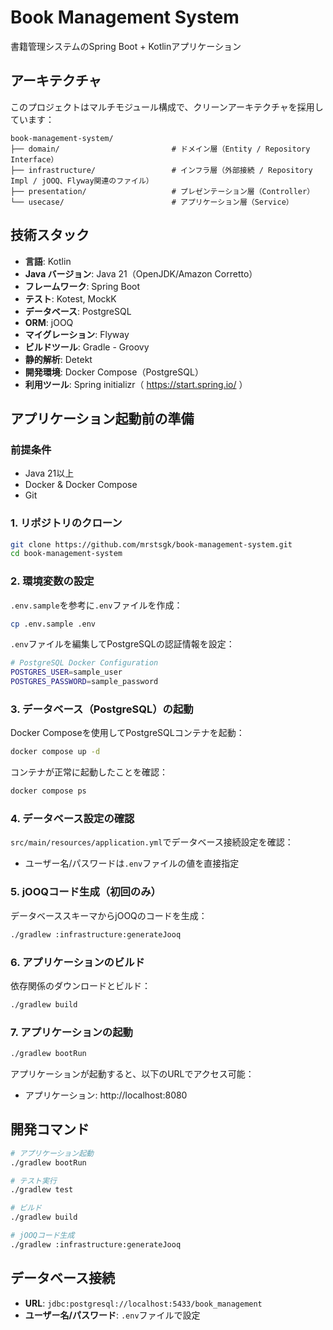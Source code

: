 # Book Management System

書籍管理システムのSpring Boot + Kotlinアプリケーション

## アーキテクチャ

このプロジェクトはマルチモジュール構成で、クリーンアーキテクチャを採用しています：

```
book-management-system/
├── domain/                         # ドメイン層（Entity / Repository Interface）
├── infrastructure/                 # インフラ層（外部接続 / Repository Impl / jOOQ、Flyway関連のファイル）
├── presentation/                   # プレゼンテーション層（Controller）
└── usecase/                        # アプリケーション層（Service）
```

## 技術スタック

- **言語**: Kotlin
- **Java バージョン**: Java 21（OpenJDK/Amazon Corretto）
- **フレームワーク**: Spring Boot
- **テスト**: Kotest, MockK
- **データベース**: PostgreSQL
- **ORM**: jOOQ
- **マイグレーション**: Flyway
- **ビルドツール**: Gradle - Groovy
- **静的解析**: Detekt
- **開発環境**: Docker Compose（PostgreSQL）
- **利用ツール**: Spring initializr（ https://start.spring.io/ ）

## アプリケーション起動前の準備

### 前提条件
- Java 21以上
- Docker & Docker Compose
- Git

### 1. リポジトリのクローン
```bash
git clone https://github.com/mrstsgk/book-management-system.git
cd book-management-system
```

### 2. 環境変数の設定

`.env.sample`を参考に`.env`ファイルを作成：

```bash
cp .env.sample .env
```

`.env`ファイルを編集してPostgreSQLの認証情報を設定：
```bash
# PostgreSQL Docker Configuration
POSTGRES_USER=sample_user
POSTGRES_PASSWORD=sample_password
```

### 3. データベース（PostgreSQL）の起動

Docker Composeを使用してPostgreSQLコンテナを起動：

```bash
docker compose up -d
```

コンテナが正常に起動したことを確認：
```bash
docker compose ps
```

### 4. データベース設定の確認

`src/main/resources/application.yml`でデータベース接続設定を確認：
- ユーザー名/パスワードは`.env`ファイルの値を直接指定

### 5. jOOQコード生成（初回のみ）

データベーススキーマからjOOQのコードを生成：

```bash
./gradlew :infrastructure:generateJooq
```

### 6. アプリケーションのビルド

依存関係のダウンロードとビルド：

```bash
./gradlew build
```

### 7. アプリケーションの起動

```bash
./gradlew bootRun
```

アプリケーションが起動すると、以下のURLでアクセス可能：
- アプリケーション: http://localhost:8080

## 開発コマンド

```bash
# アプリケーション起動
./gradlew bootRun

# テスト実行
./gradlew test

# ビルド
./gradlew build

# jOOQコード生成
./gradlew :infrastructure:generateJooq
```

## データベース接続

- **URL**: `jdbc:postgresql://localhost:5433/book_management`
- **ユーザー名/パスワード**: `.env`ファイルで設定